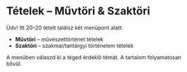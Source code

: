 # Tételek – Művtöri & Szaktöri

Üdv! Itt 20–20 tételt találsz két menüpont alatt:

- **Művtöri** – művészettörténet tételek
- **Szaktöri** – szakmai/tantárgyi történelem tételek

A menüben válaszd ki a téged érdeklő témát. A tartalom folyamatosan bővül.
